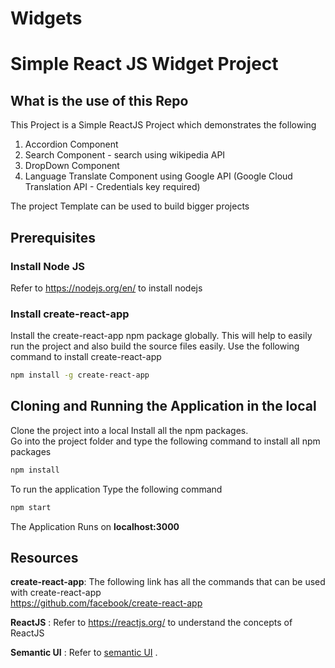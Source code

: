 # Widgets

# Simple React JS Widget Project

## What is the use of this Repo

This Project is a Simple ReactJS Project which demonstrates the following
1. Accordion Component 
2. Search Component - search using wikipedia API
3. DropDown Component
4. Language Translate Component using Google API (Google Cloud Translation API - Credentials key required)

The project Template can be used to build bigger projects

## Prerequisites

### Install Node JS
Refer to https://nodejs.org/en/ to install nodejs

### Install create-react-app
Install the create-react-app npm package globally. This will help to easily run the project and also build the source files easily. Use the following command to install create-react-app

```bash
npm install -g create-react-app
```
## Cloning and Running the Application in the local

Clone the project into a local
Install all the npm packages. <br/>
Go into the project folder and type the following command to install all npm packages

```bash
npm install
```
To run the application Type the following command

```bash
npm start
```
The Application Runs on **localhost:3000**
## Resources

**create-react-app**: The following link has all the commands that can be used with create-react-app <br/>
https://github.com/facebook/create-react-app

**ReactJS** : Refer to https://reactjs.org/ to understand the concepts of ReactJS

**Semantic UI** : Refer to [semantic UI](https://semantic-ui.com/) .
